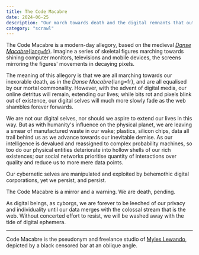```yaml
---
title: The Code Macabre
date: 2024-06-25
description: "Our march towards death and the digital remnants that outlast us."
category: "scrawl"
---
```


The Code Macabre is a modern-day allegory, based on the medieval [_Danse Macabre_{lang=fr}](https://en.wikipedia.org/wiki/Danse_Macabre). Imagine a series of skeletal figures marching towards shining computer monitors, televisions and mobile devices, the screens mirroring the figures' movements in decaying pixels.

The meaning of this allegory is that we are all marching towards our inexorable death, as in the _Danse Macabre_{lang=fr}, and are all equalised by our mortal commonality. However, with the advent of digital media, our online detritus will remain, extending our lives; while bits rot and pixels blink out of existence, our digital selves will much more slowly fade as the web shambles forever forwards.

We are not our digital selves, nor should we aspire to extend our lives in this way. But as with humanity's influence on the physical planet, we are leaving a smear of manufactured waste in our wake; plastics, silicon chips, data all trail behind us as we advance towards our inevitable demise. As our intelligence is devalued and reassigned to complex probability machines, so too do our physical entities deteriorate into hollow shells of our rich existences; our social networks prioritise quantity of interactions over quality and reduce us to more mere data points.

Our cybernetic selves are manipulated and exploited by behemothic digital corporations, yet we persist, and persist.

The Code Macabre is a mirror and a warning. We are death, pending.

As digital beings, as cyborgs, we are forever to be leeched of our privacy and individuality until our data merges with the colossal stream that is the web. Without concerted effort to resist, we will be washed away with the tide of digital ephemera.

***

Code Macabre is the pseudonym and freelance studio of [Myles Lewando](/about), depicted by a black censored bar at an oblique angle.
